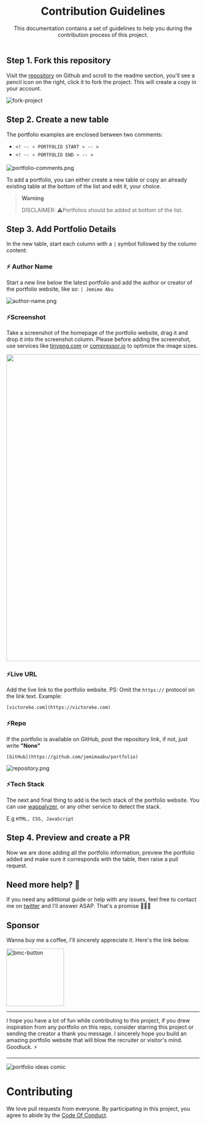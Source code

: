 <div align="center">
  <h1>Contribution Guidelines</h1>
  This documentation contains a set of guidelines to help you during the contribution process of this project.
</div>
<br>

## Step 1. Fork this repository
Visit the [repository](https://github.com/evavic44/portfolio-ideas) on Github and scroll to the readme section, you'll see a pencil icon on the right, click it to fork the project. This will create a copy in your account.

![fork-project](https://user-images.githubusercontent.com/62628408/164759147-84c9baa0-503e-4163-a352-6132de3b916c.png)


## Step 2. Create a new table
The portfolio examples are enclosed between two comments:

- `<! -- ⭐ PORTFOLIO START ⭐ -- >` 
- `<! -- ⭐ PORTFOLIO END ⭐ -- >`

![portfolio-comments.png](https://cdn.hashnode.com/res/hashnode/image/upload/v1650538444320/u2D5Yjfpv.png)

To add a portfolio, you can either create a new table or copy an already existing table at the bottom of the list and edit it, your choice.

> **Warning**
> 
> DISCLAIMER: ⚠️Portfolios should be added at bottom of the list.

## Step 3. Add Portfolio Details
In the new table, start each column with a `|` symbol followed by the column content:

### ⚡ Author Name
Start a new line below the latest portfolio and add the author or creator of the portfolio website, like so: `| Jemima Abu`    

![author-name.png](https://cdn.hashnode.com/res/hashnode/image/upload/v1650538578159/kX0S0PKsB.png)

### ⚡Screenshot
Take a screenshot of the homepage of the portfolio website, drag it and drop it into the screenshot column. Please before adding the screenshot, use services like [tinypng.com](https://tinypng.com) or [compressor.io](https://compressor.io) to optimize the image sizes.

<img src="https://cdn.hashnode.com/res/hashnode/image/upload/v1650495714252/NSLTPxLxe.gif" width="800px">

### ⚡Live URL
Add the live link to the portfolio website. PS: Omit the `https://` protocol on the link text.
Example:

```
[victoreke.com](https://victoreke.com)
```
<!-- ![live-url.gif](https://cdn.hashnode.com/res/hashnode/image/upload/v1650498090936/9SxKjCC54.gif) -->

### ⚡Repo
If the portfolio is available on GitHub, post the repository link, if not, just write **"None"**

`[GitHub](https://github.com/jemimaabu/portfolio)`

![repository.png](https://cdn.hashnode.com/res/hashnode/image/upload/v1650498457473/89BPbVRg0.png)

### ⚡Tech Stack
The next and final thing to add is the tech stack of the portfolio website. You can use [wappalyzer](https://wappalyzer.com), or any other service to detect the stack.

E.g `HTML, CSS, JavaScript`

## Step 4. Preview and create a PR
Now we are done adding all the portfolio information, preview the portfolio added and make sure it corresponds with the table, then raise a pull request.

## Need more help? 🤔
If you need any adittional guide or help with any issues, feel free to contact me on [twitter](https://twitter.com/victorekea) and I'll answer ASAP. That's a promise 🤝🏽😊

## Sponsor
Wanna buy me a coffee, I'll sincerely appreciate it. Here's the link below.

<a href="https://www.buymeacoffee.com/evavic44">
 <img width="150px" alt="bmc-button" src="https://user-images.githubusercontent.com/62628408/127788747-8850d386-fc61-4fff-b18f-8c5ee597be34.png">
</a>

<hr>
I hope you have a lot of fun while contributing to this project, if you drew inspiration from any portfolio on this repo, consider starring this project or sending the creator a thank you message. I sincerely hope you build an amazing portfolio website that will blow the recruiter or visitor's mind. Goodluck. ⚡

<hr>
<img src="https://user-images.githubusercontent.com/62628408/163662723-96f828c7-a971-473a-83a0-33d23a0f7efe.png" alt="portfolio ideas comic">

# Contributing

We love pull requests from everyone. By participating in this project, you
agree to abide by the [Code Of Conduct](https://github.com/Evavic44/portfolio-ideas/blob/main/CODE_OF_CONDUCT.md).
